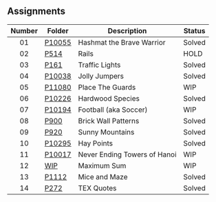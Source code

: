 ## Assignments

| Number | Folder | Description | Status |
| :----: | ------ | ----------- | ------ |
| 01 | [P10055](./P10055) | Hashmat the Brave Warrior | Solved |
| 02 | [P514](./P514) | Rails | HOLD |
| 03 | [P161](./P161) | Traffic Lights | Solved |
| 04 | [P10038](./P10038) | Jolly Jumpers | Solved |
| 05 | [P11080](./P11080) | Place The Guards | WIP |
| 06 | [P10226](./P10226) | Hardwood Species | Solved |
| 07 | [P10194](./P10194) | Football (aka Soccer) | WIP |
| 08 | [P900](./P900) | Brick Wall Patterns | Solved |
| 09 | [P920](./P920) | Sunny Mountains | Solved |
| 10 | [P10295](./P10295) | Hay Points | Solved |
| 11 | [P10017](./P10017) | Never Ending Towers of Hanoi | WIP |
| 12 | [WIP](./) | Maximum Sum | WIP |
| 13 | [P1112](./P1112) | Mice and Maze | Solved |
| 14 | [P272](./P272) | TEX Quotes | Solved |

